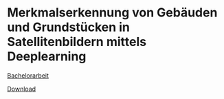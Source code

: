 # Merkmalserkennung von Gebäuden und Grundstücken in Satellitenbildern mittels Deeplearning

[Bachelorarbeit](docs/bachelor-thesis.pdf)

[Download](https://github.com/Saritus/bachelor-thesis/raw/master/docs/bachelor-thesis.pdf)
